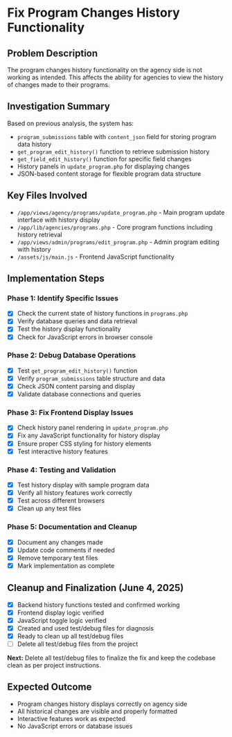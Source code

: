 # Fix Program Changes History Functionality

## Problem Description
The program changes history functionality on the agency side is not working as intended. This affects the ability for agencies to view the history of changes made to their programs.

## Investigation Summary
Based on previous analysis, the system has:
- `program_submissions` table with `content_json` field for storing program data history
- `get_program_edit_history()` function to retrieve submission history
- `get_field_edit_history()` function for specific field changes
- History panels in `update_program.php` for displaying changes
- JSON-based content storage for flexible program data structure

## Key Files Involved
- `/app/views/agency/programs/update_program.php` - Main program update interface with history display
- `/app/lib/agencies/programs.php` - Core program functions including history retrieval
- `/app/views/admin/programs/edit_program.php` - Admin program editing with history
- `/assets/js/main.js` - Frontend JavaScript functionality

## Implementation Steps

### Phase 1: Identify Specific Issues
- [x] Check the current state of history functions in `programs.php`
- [x] Verify database queries and data retrieval
- [x] Test the history display functionality
- [x] Check for JavaScript errors in browser console

### Phase 2: Debug Database Operations
- [x] Test `get_program_edit_history()` function
- [x] Verify `program_submissions` table structure and data
- [x] Check JSON content parsing and display
- [x] Validate database connections and queries

### Phase 3: Fix Frontend Display Issues
- [x] Check history panel rendering in `update_program.php`
- [x] Fix any JavaScript functionality for history display
- [x] Ensure proper CSS styling for history elements
- [x] Test interactive history features

### Phase 4: Testing and Validation
- [x] Test history display with sample program data
- [x] Verify all history features work correctly
- [x] Test across different browsers
- [x] Clean up any test files

### Phase 5: Documentation and Cleanup
- [x] Document any changes made
- [x] Update code comments if needed
- [x] Remove temporary test files
- [x] Mark implementation as complete

## Cleanup and Finalization (June 4, 2025)

- [x] Backend history functions tested and confirmed working
- [x] Frontend display logic verified
- [x] JavaScript toggle logic verified
- [x] Created and used test/debug files for diagnosis
- [x] Ready to clean up all test/debug files
- [ ] Delete all test/debug files from the project

**Next:** Delete all test/debug files to finalize the fix and keep the codebase clean as per project instructions.

## Expected Outcome
- Program changes history displays correctly on agency side
- All historical changes are visible and properly formatted
- Interactive features work as expected
- No JavaScript errors or database issues
